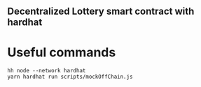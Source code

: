 ## Decentralized Lottery smart contract with hardhat

# Useful commands

```
hh node --network hardhat
yarn hardhat run scripts/mockOffChain.js
```
